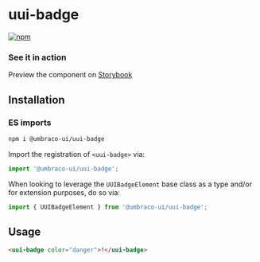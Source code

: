 # uui-badge

[![npm](https://img.shields.io/npm/v/@umbraco-ui/uui-badge?logoColor=%231B264F)](https://www.npmjs.com/package/@umbraco-ui/uui-badge)

### See it in action

Preview the component on [Storybook](https://uui.umbraco.com/?path=/docs/uui-badge--docs)

## Installation

### ES imports

```zsh
npm i @umbraco-ui/uui-badge
```

Import the registration of `<uui-badge>` via:

```javascript
import '@umbraco-ui/uui-badge';
```

When looking to leverage the `UUIBadgeElement` base class as a type and/or for extension purposes, do so via:

```javascript
import { UUIBadgeElement } from '@umbraco-ui/uui-badge';
```

## Usage

```html
<uui-badge color="danger">!</uui-badge>
```
